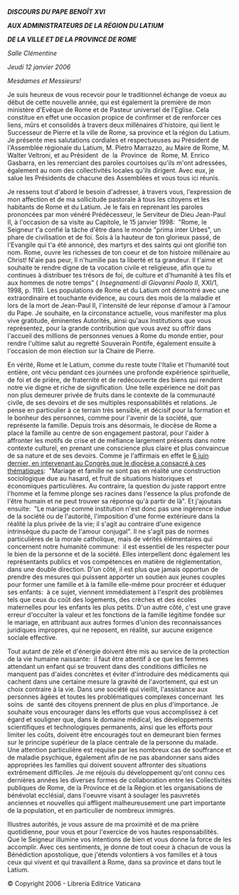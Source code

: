 ***DISCOURS DU PAPE BENOÎT XVI***

***AUX ADMINISTRATEURS DE LA RÉGION DU LATIUM***

***DE LA VILLE ET DE LA PROVINCE DE ROME***

*Salle Clémentine*

*Jeudi 12 janvier 2006*

*Mesdames et Messieurs!*

Je suis heureux de vous recevoir pour le traditionnel échange de voeux au début de cette nouvelle année, qui est également la première de mon ministère d'Evêque de Rome et de Pasteur universel de l'Eglise. Cela constitue en effet une occasion propice de confirmer et de renforcer ces liens, mûrs et consolidés à travers deux millénaires d'histoire, qui lient le Successeur de Pierre et la ville de Rome, sa province et la région du Latium. Je présente mes salutations cordiales et respectueuses au Président de l'Assemblée régionale du Latium, M. Pietro Marrazzo, au Maire de Rome, M. Walter Veltroni, et au Président  de  la  Province  de  Rome, M. Enrico Gasbarra, en les remerciant des paroles courtoises qu'ils m'ont adressées, également au nom des collectivités locales qu'ils dirigent. Avec eux, je salue les Présidents de chacune des Assemblées et vous tous ici réunis.

Je ressens tout d'abord le besoin d'adresser, à travers vous, l'expression de mon affection et de ma sollicitude pastorale à tous les citoyens et les habitants de Rome et du Latium. Je le fais en reprenant les paroles prononcées par mon vénéré Prédécesseur, le Serviteur de Dieu Jean-Paul II, à l'occasion de sa visite au Capitole, le 15 janvier 1998:  "Rome, le Seigneur t'a confié la tâche d'être dans le monde "prima inter Urbes", un phare de civilisation et de foi. Sois à la hauteur de ton glorieux passé, de l'Evangile qui t'a été annoncé, des martyrs et des saints qui ont glorifié ton nom. Rome, ouvre les richesses de ton coeur et de ton histoire millénaire au Christ! N'aie pas peur, Il n'humilie pas ta liberté et ta grandeur. Il t'aime et souhaite te rendre digne de ta vocation civile et religieuse, afin que tu continues à distribuer tes trésors de foi, de culture et d'humanité à tes fils et aux hommes de notre temps" ( *Insegnamenti di Giovanni Paolo II*, XXI/1, 1998, p. 119). Les populations de Rome et du Latium ont démontré avec une extraordinaire et touchante évidence, au cours des mois de la maladie et lors de la mort de Jean-Paul II, l'intensité de leur réponse d'amour à l'amour du Pape. Je souhaite, en la circonstance actuelle, vous manifester ma plus vive gratitude, éminentes Autorités, ainsi qu'aux Institutions que vous représentez, pour la grande contribution que vous avez su offrir dans l'accueil des millions de personnes venues à Rome du monde entier, pour rendre l'ultime salut au regretté Souverain Pontife, également ensuite à l'occasion de mon élection sur la Chaire de Pierre.

En vérité, Rome et le Latium, comme du reste toute l'Italie et l'humanité tout entière, ont vécu pendant ces journées une profonde expérience spirituelle, de foi et de prière, de fraternité et de redécouverte des biens qui rendent notre vie digne et riche de signification. Une telle expérience ne doit pas non plus demeurer privée de fruits dans le contexte de la communauté civile, de ses devoirs et de ses multiples responsabilités et relations. Je pense en particulier à ce terrain très sensible, et décisif pour la formation et le bonheur des personnes, comme pour l'avenir de la société, que représente la famille. Depuis trois ans désormais, le diocèse de Rome a placé la famille au centre de son engagement pastoral, pour l'aider à affronter les motifs de crise et de méfiance largement présents dans notre contexte culturel, en prenant une conscience plus claire et plus convaincue de sa nature et de ses devoirs. Comme je l'affirmais en effet le [6 juin dernier, en intervenant au Congrès que le diocèse a consacré à ces thématiques](/content/benedict-xvi/fr/speeches/2005/june/documents/hf_ben-xvi_spe_20050606_convegno-famiglia.html):  "Mariage et famille ne sont pas en réalité une construction sociologique due au hasard, et fruit de situations historiques et économiques particulières. Au contraire, la question du juste rapport entre l'homme et la femme plonge ses racines dans l'essence la plus profonde de l'être humain et ne peut trouver sa réponse qu'à partir de là". Et j'ajoutais ensuite:  "Le mariage comme institution n'est donc pas une ingérence indue de la société ou de l'autorité, l'imposition d'une forme extérieure dans la réalité la plus privée de la vie; il s'agit au contraire d'une exigence intrinsèque du pacte de l'amour conjugal". Il ne s'agit pas de normes particulières de la morale catholique, mais de vérités élémentaires qui concernent notre humanité commune:  il est essentiel de les respecter pour le bien de la personne et de la société. Elles interpellent donc également les représentants publics et vos compétences en matière de réglementation, dans une double direction. D'un côté, il est plus que jamais opportun de prendre des mesures qui puissent apporter un soutien aux jeunes couples pour former une famille et à la famille elle-même pour procréer et éduquer ses enfants:  à ce sujet, viennent immédiatement à l'esprit des problèmes tels que ceux du coût des logements, des crèches et des écoles maternelles pour les enfants les plus petits. D'un autre côté, c'est une grave erreur d'occulter la valeur et les fonctions de la famille légitime fondée sur le mariage, en attribuant aux autres formes d'union des reconnaissances juridiques impropres, qui ne reposent, en réalité, sur aucune exigence sociale effective.

Tout autant de zèle et d'énergie doivent être mis au service de la protection de la vie humaine naissante:  il faut être attentif à ce que les femmes attendant un enfant qui se trouvent dans des conditions difficiles ne manquent pas d'aides concrètes et éviter d'introduire des médicaments qui cachent dans une certaine mesure la gravité de l'avortement, qui est un choix contraire à la vie. Dans une société qui vieillit, l'assistance aux personnes âgées et toutes les problématiques complexes concernant  les  soins  de  santé des citoyens prennent de plus en plus d'importance. Je souhaite vous encourager dans les efforts que vous accomplissez à cet égard et souligner que, dans le domaine médical, les développements scientifiques et technologiques permanents, ainsi que les efforts pour limiter les coûts, doivent être encouragés tout en demeurant bien fermes sur le principe supérieur de la place centrale de la personne du malade. Une attention particulière est requise par les nombreux cas de souffrance et de maladie psychique, également afin de ne pas abandonner sans aides appropriées les familles qui doivent souvent affronter des situations extrêmement difficiles. Je me réjouis du développement qu'ont connu ces dernières années les diverses formes de collaboration entre les Collectivités publiques de Rome, de la Province et de la Région et les organisations de bénévolat ecclésial, dans l'oeuvre visant à soulager les pauvretés anciennes et nouvelles qui affligent malheureusement une part importante de la population, et en particulier de nombreux immigrés.

Illustres autorités, je vous assure de ma proximité et de ma prière quotidienne, pour vous et pour l'exercice de vos hautes responsabilités. Que le Seigneur illumine vos intentions de bien et vous donne la force de les accomplir. Avec ces sentiments, je donne de tout coeur à chacun de vous la Bénédiction apostolique, que j'étends volontiers à vos familles et à tous ceux qui vivent et qui travaillent à Rome, dans sa province et dans tout le Latium.

© Copyright 2006 - Libreria Editrice Vaticana